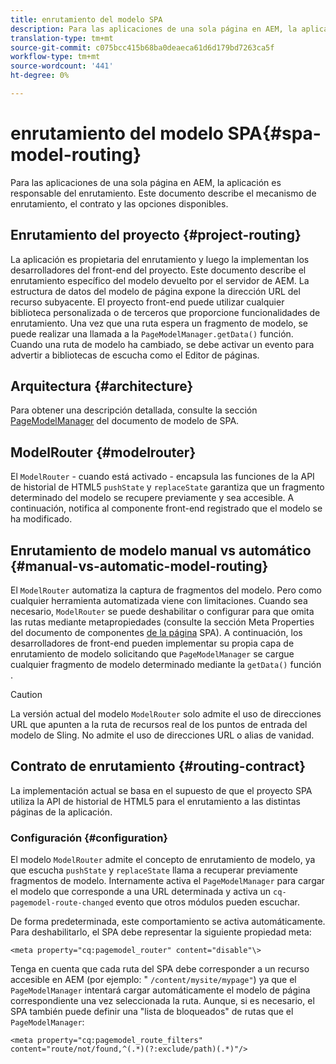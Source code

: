 ```yaml
---
title: enrutamiento del modelo SPA
description: Para las aplicaciones de una sola página en AEM, la aplicación es responsable del enrutamiento. Este documento describe el mecanismo de enrutamiento, el contrato y las opciones disponibles.
translation-type: tm+mt
source-git-commit: c075bcc415b68ba0deaeca61d6d179bd7263ca5f
workflow-type: tm+mt
source-wordcount: '441'
ht-degree: 0%

---
```



# enrutamiento del modelo SPA{#spa-model-routing}

Para las aplicaciones de una sola página en AEM, la aplicación es responsable del enrutamiento. Este documento describe el mecanismo de enrutamiento, el contrato y las opciones disponibles.

## Enrutamiento del proyecto {#project-routing}

La aplicación es propietaria del enrutamiento y luego la implementan los desarrolladores del front-end del proyecto. Este documento describe el enrutamiento específico del modelo devuelto por el servidor de AEM. La estructura de datos del modelo de página expone la dirección URL del recurso subyacente. El proyecto front-end puede utilizar cualquier biblioteca personalizada o de terceros que proporcione funcionalidades de enrutamiento. Una vez que una ruta espera un fragmento de modelo, se puede realizar una llamada a la `PageModelManager.getData()` función. Cuando una ruta de modelo ha cambiado, se debe activar un evento para advertir a bibliotecas de escucha como el Editor de páginas.

## Arquitectura {#architecture}

Para obtener una descripción detallada, consulte la sección [PageModelManager](blueprint.md#pagemodelmanager) del documento de modelo de SPA.

## ModelRouter {#modelrouter}

El `ModelRouter` - cuando está activado - encapsula las funciones de la API de historial de HTML5 `pushState` y `replaceState` garantiza que un fragmento determinado del modelo se recupere previamente y sea accesible. A continuación, notifica al componente front-end registrado que el modelo se ha modificado.

## Enrutamiento de modelo manual vs automático {#manual-vs-automatic-model-routing}

El `ModelRouter` automatiza la captura de fragmentos del modelo. Pero como cualquier herramienta automatizada viene con limitaciones. Cuando sea necesario, `ModelRouter` se puede deshabilitar o configurar para que omita las rutas mediante metapropiedades (consulte la sección Meta Properties del documento de componentes [de la página](page-component.md) SPA). A continuación, los desarrolladores de front-end pueden implementar su propia capa de enrutamiento de modelo solicitando que `PageModelManager` se cargue cualquier fragmento de modelo determinado mediante la `getData()` función .

>[!CAUTION]
>
>La versión actual del modelo `ModelRouter` solo admite el uso de direcciones URL que apunten a la ruta de recursos real de los puntos de entrada del modelo de Sling. No admite el uso de direcciones URL o alias de vanidad.

## Contrato de enrutamiento {#routing-contract}

La implementación actual se basa en el supuesto de que el proyecto SPA utiliza la API de historial de HTML5 para el enrutamiento a las distintas páginas de la aplicación.

### Configuración {#configuration}

El modelo `ModelRouter` admite el concepto de enrutamiento de modelo, ya que escucha `pushState` y `replaceState` llama a recuperar previamente fragmentos de modelo. Internamente activa el `PageModelManager` para cargar el modelo que corresponde a una URL determinada y activa un `cq-pagemodel-route-changed` evento que otros módulos pueden escuchar.

De forma predeterminada, este comportamiento se activa automáticamente. Para deshabilitarlo, el SPA debe representar la siguiente propiedad meta:

```
<meta property="cq:pagemodel_router" content="disable"\>
```

Tenga en cuenta que cada ruta del SPA debe corresponder a un recurso accesible en AEM (por ejemplo: &quot; `/content/mysite/mypage"`) ya que el `PageModelManager` intentará cargar automáticamente el modelo de página correspondiente una vez seleccionada la ruta. Aunque, si es necesario, el SPA también puede definir una &quot;lista de bloqueados&quot; de rutas que el `PageModelManager`:

```
<meta property="cq:pagemodel_route_filters" content="route/not/found,^(.*)(?:exclude/path)(.*)"/>
```
